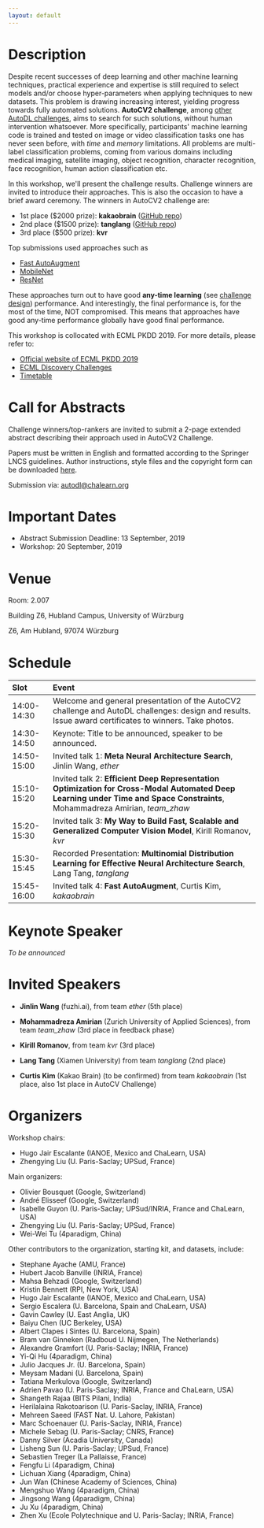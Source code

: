 ```yaml
---
layout: default
---
```


# Description

Despite recent successes of deep learning and other machine learning techniques, practical experience and expertise is still required to select models and/or choose hyper-parameters when applying techniques to new datasets. This problem is drawing increasing interest, yielding progress towards fully automated solutions. **AutoCV2 challenge**, among [other AutoDL challenges](https://autodl.chalearn.org/), aims to search for such solutions, without human intervention whatsoever. More specifically, participants' machine learning code is trained and tested on image or video classification tasks one has never seen before, with _time_ and _memory_ limitations. All problems are multi-label classification problems, coming from various domains including medical imaging, satellite imaging, object recognition, character recognition, face recognition, human action classification etc.

In this workshop, we'll present the challenge results. Challenge winners are
invited to introduce their approaches. This is also the occasion to have a brief
award ceremony. The winners in AutoCV2 challenge are:
- 1st place ($2000 prize): **kakaobrain** ([GitHub repo](https://github.com/kakaobrain/autoclint))
- 2nd place ($1500 prize): **tanglang** ([GitHub repo](https://www.google.com/url?q=https%3A%2F%2Fgithub.com%2Ftanglang96%2FAutoCV2&sa=D&sntz=1&usg=AFQjCNGZgGsHNqkoQvpqkZ0JVDEzRZvfKQ))
- 3rd place ($500 prize): **kvr**

Top submissions used approaches such as
- [Fast AutoAugment](https://github.com/kakaobrain/autoclint)
- [MobileNet](https://arxiv.org/abs/1704.04861)
- [ResNet](https://arxiv.org/abs/1512.03385)

These approaches turn out to have good **any-time learning**
(see [challenge design](https://hal.archives-ouvertes.fr/hal-02265053))
performance. And interestingly, the final performance is,
for the most of the time, NOT compromised. This means that approaches have
good any-time performance globally have good final performance.

This workshop is collocated with ECML PKDD 2019. For more details,
please refer to:
- [Official website of ECML PKDD 2019](http://ecmlpkdd2019.org)
- [ECML Discovery Challenges](http://ecmlpkdd2019.org/submissions/discovery/)
- [Timetable](http://ecmlpkdd2019.org/programme/timetable/)

# Call for Abstracts
Challenge winners/top-rankers are invited to submit a 2-page extended abstract describing
their approach used in AutoCV2 Challenge.

Papers must be written in English and formatted according to the Springer LNCS
guidelines. Author instructions, style files and the copyright form can be
downloaded [here](http://www.springer.com/gp/computer-science/lncs/conference-proceedings-guidelines).

Submission via: [autodl@chalearn.org](mailto:autodl@chalearn.org)

# Important Dates
* Abstract Submission Deadline: 13 September, 2019
* Workshop: 20 September, 2019

# Venue
Room: 2.007

Building Z6, Hubland Campus, University of Würzburg

Z6, Am Hubland, 97074 Würzburg

# Schedule

| Slot               |           Event           |
|:------------------ |:------------------------- |
| 14:00-14:30      | Welcome and general presentation of the AutoCV2 challenge and AutoDL challenges: design and results. Issue award certificates to winners. Take photos. |
| 14:30-14:50      | Keynote: Title to be announced, speaker to be announced. |
| 14:50-15:00      | Invited talk 1: **Meta Neural Architecture Search**, Jinlin Wang, _ether_   |
| 15:10-15:20      | Invited talk 2: **Efficient Deep Representation Optimization for Cross-Modal Automated Deep Learning under Time and Space Constraints**, Mohammadreza Amirian, _team_zhaw_  |
| 15:20-15:30      | Invited talk 3: **My Way to Build Fast, Scalable and Generalized Computer Vision Model**, Kirill Romanov, _kvr_  |
| 15:30-15:45      | Recorded Presentation: **Multinomial Distribution Learning for Effective Neural Architecture Search**, Lang Tang, _tanglang_ |
| 15:45-16:00      | Invited talk 4: **Fast AutoAugment**, Curtis Kim, _kakaobrain_  |

# Keynote Speaker
_To be announced_

# Invited Speakers

* **Jinlin Wang** (fuzhi.ai), from team _ether_ (5th place)

* **Mohammadreza Amirian** (Zurich University of Applied Sciences), from team _team_zhaw_ (3rd place in feedback phase)

* **Kirill Romanov**, from team _kvr_ (3rd place)

* **Lang Tang** (Xiamen University) from team _tanglang_ (2nd place)

* **Curtis Kim** (Kakao Brain) (to be confirmed) from team _kakaobrain_ (1st place, also 1st place in AutoCV Challenge)

# Organizers
Workshop chairs:
* Hugo Jair Escalante (IANOE, Mexico and ChaLearn, USA)
* Zhengying Liu (U. Paris-Saclay; UPSud, France)

Main organizers:
* Olivier Bousquet (Google, Switzerland)
* André Elisseef (Google, Switzerland)
* Isabelle Guyon (U. Paris-Saclay; UPSud/INRIA, France and ChaLearn, USA)
* Zhengying Liu (U. Paris-Saclay; UPSud, France)
* Wei-Wei Tu (4paradigm, China)

Other contributors to the organization, starting kit, and datasets, include:
* Stephane Ayache (AMU, France)
* Hubert Jacob Banville (INRIA, France)
* Mahsa Behzadi (Google, Switzerland)
* Kristin Bennett (RPI, New York, USA)
* Hugo Jair Escalante (IANOE, Mexico and ChaLearn, USA)
* Sergio Escalera (U. Barcelona, Spain and ChaLearn, USA)
* Gavin Cawley (U. East Anglia, UK)
* Baiyu Chen (UC Berkeley, USA)
* Albert Clapes i Sintes (U. Barcelona, Spain)
* Bram van Ginneken (Radboud U. Nijmegen, The Netherlands)
* Alexandre Gramfort (U. Paris-Saclay; INRIA, France)
* Yi-Qi Hu (4paradigm, China)
* Julio Jacques Jr. (U. Barcelona, Spain)
* Meysam Madani (U. Barcelona, Spain)
* Tatiana Merkulova (Google, Switzerland)
* Adrien Pavao (U. Paris-Saclay; INRIA, France and ChaLearn, USA)
* Shangeth Rajaa (BITS Pilani, India)
* Herilalaina Rakotoarison (U. Paris-Saclay, INRIA, France)
* Mehreen Saeed (FAST Nat. U. Lahore, Pakistan)
* Marc Schoenauer (U. Paris-Saclay, INRIA, France)
* Michele Sebag (U. Paris-Saclay; CNRS, France)
* Danny Silver (Acadia University, Canada)
* Lisheng Sun (U. Paris-Saclay; UPSud, France)
* Sebastien Treger (La Pallaisse, France)
* Fengfu Li (4paradigm, China)
* Lichuan Xiang (4paradigm, China)
* Jun Wan (Chinese Academy of Sciences, China)
* Mengshuo Wang (4paradigm, China)
* Jingsong Wang (4paradigm, China)
* Ju Xu (4paradigm, China)
* Zhen Xu (Ecole Polytechnique and U. Paris-Saclay; INRIA, France)
